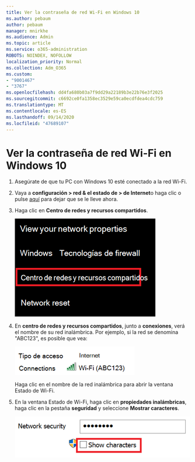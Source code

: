 ```yaml
---
title: Ver la contraseña de red Wi-Fi en Windows 10
ms.author: pebaum
author: pebaum
manager: mnirkhe
ms.audience: Admin
ms.topic: article
ms.service: o365-administration
ROBOTS: NOINDEX, NOFOLLOW
localization_priority: Normal
ms.collection: Adm_O365
ms.custom:
- "9001467"
- "3767"
ms.openlocfilehash: dd4fa680b03a7f9dd29a22189b3e22b76e3f2025
ms.sourcegitcommit: c6692ce0fa1358ec3529e59ca0ecdfdea4cdc759
ms.translationtype: MT
ms.contentlocale: es-ES
ms.lasthandoff: 09/14/2020
ms.locfileid: "47689107"
---
```

# <a name="view-wi-fi-network-password-in-windows-10"></a>Ver la contraseña de red Wi-Fi en Windows 10

1. Asegúrate de que tu PC con Windows 10 esté conectado a la red Wi-Fi.

2. Vaya a **configuración > red & el estado de > de Internet**o haga clic o pulse [aquí](ms-settings:network?activationSource=GetHelp) para dejar que se le lleve ahora.

3. Haga clic en **Centro de redes y recursos compartidos**.

    ![Centro de redes y recursos compartidos.](media/network-sharing-center.png)

4. En **centro de redes y recursos compartidos**, junto a **conexiones**, verá el nombre de su red inalámbrica. Por ejemplo, si la red se denomina "ABC123", es posible que vea:

    ![Conexiones de red.](media/network-connections.png)

    Haga clic en el nombre de la red inalámbrica para abrir la ventana Estado de Wi-Fi. 

5. En la ventana Estado de Wi-Fi, haga clic en **propiedades inalámbricas**, haga clic en la pestaña **seguridad** y seleccione **Mostrar caracteres**.

    ![Mostrar caracteres de contraseña Wi-Fi.](media/show-password-characters.png)

